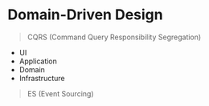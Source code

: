 # Domain-Driven Design

> CQRS (Command Query Responsibility Segregation)
- UI
- Application
- Domain
- Infrastructure

> ES (Event Sourcing)
